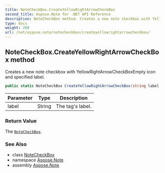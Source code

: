```yaml
---
title: NoteCheckBox.CreateYellowRightArrowCheckBox
second_title: Aspose.Note for .NET API Reference
description: NoteCheckBox method. Creates a new note checkbox with YellowRightArrowCheckBoxEmpty icon and specified label
type: docs
weight: 260
url: /net/aspose.note/notecheckbox/createyellowrightarrowcheckbox/
---
```

## NoteCheckBox.CreateYellowRightArrowCheckBox method

Creates a new note checkbox with YellowRightArrowCheckBoxEmpty icon and specified label.

```csharp
public static NoteCheckBox CreateYellowRightArrowCheckBox(string label = "")
```

| Parameter | Type | Description |
| --- | --- | --- |
| label | String | The tag's label. |

### Return Value

The [`NoteCheckBox`](../).

### See Also

* class [NoteCheckBox](../)
* namespace [Aspose.Note](../../notecheckbox/)
* assembly [Aspose.Note](../../../)


